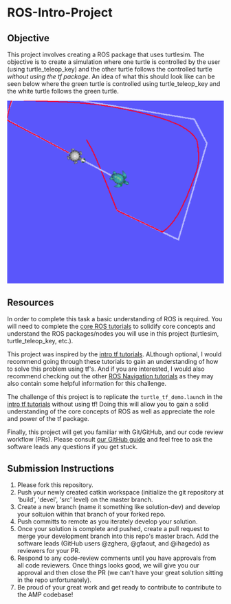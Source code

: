 # ROS-Intro-Project

## Objective
This project involves creating a ROS package that uses turtlesim. The objective is to create a simulation where one turtle is controlled by the user (using turtle_teleop_key) and the other turtle follows the controlled turtle *without using the tf package*. An idea of what this should look like can be seen below where the green turtle is controlled using turtle_teleop_key and the white turtle follows the green turtle.

![Turtle Following Example](/turtle_follow.png)

## Resources
In order to complete this task a basic understanding of ROS is required. You will need to complete the [core ROS tutorials](http://wiki.ros.org/ROS/Tutorials) to solidify core concepts and understand the ROS packages/nodes you will use in this project (turtlesim, turtle_teleop_key, etc.). 

This project was inspired by the [intro tf tutorials](http://wiki.ros.org/tf/Tutorials). ALthough optional, I would recommend going through these tutorials to gain an understanding of how to solve this problem using tf's. And if you are interested, I would also recommend checking out the other [ROS Navigation tutorials](http://wiki.ros.org/navigation/Tutorials) as they may also contain some helpful information for this challenge.

The challenge of this project is to replicate the `turtle_tf_demo.launch` in the [intro tf tutorials](http://wiki.ros.org/tf/Tutorials) without using tf! Doing this will allow you to gain a solid understanding of the core concepts of ROS as well as appreciate the role and power of the tf package.

Finally, this project will get you familiar with Git/GitHub, and our code review workflow (PRs). Please consult [our GitHub guide](https://docs.google.com/document/d/1lt0BorKFiq0WkigpkvPjANQa4m6CsIo9VEz6uAMz1ZQ/edit?usp=sharing) and feel free to ask the software leads any questions if you get stuck.

## Submission Instructions
1. Please fork this repository.
2. Push your newly created catkin workspace (initialize the git repository at 'build', 'devel', 'src' level) on the master branch.
3. Create a new branch (name it something like solution-dev) and develop your soltuion within that branch of your forked repo.
4. Push committs to remote as you iterately develop your solution. 
5. Once your solution is complete and pushed, create a pull request to merge your development branch into this repo's master brach. Add the software leads (GitHub users @zghera, @gfaout, and @ihagedo) as reviewers for your PR.
6. Respond to any code-review comments until you have approvals from all code reviewers. Once things looks good, we will give you our approval and then close the PR (we can't have your great solution sitting in the repo unfortunately).
7. Be proud of your great work and get ready to contribute to contribute to the AMP codebase!
